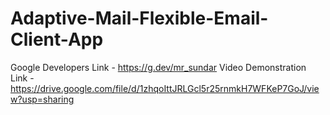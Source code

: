 # Adaptive-Mail-Flexible-Email-Client-App

Google Developers Link - https://g.dev/mr_sundar
Video Demonstration Link - https://drive.google.com/file/d/1zhqoIttJRLGcl5r25rnmkH7WFKeP7GoJ/view?usp=sharing
